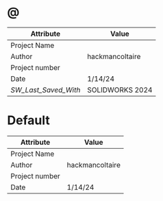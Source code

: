 # @
| Attribute | Value |
| ---  | ---     |
| Project Name |  |
| Author | hackmancoltaire |
| Project number |  |
| Date | 1/14/24 |
| _SW_Last_Saved_With_ | SOLIDWORKS 2024 |
# Default
| Attribute | Value |
| ---  | ---     |
| Project Name |  |
| Author | hackmancoltaire |
| Project number |  |
| Date | 1/14/24 |
